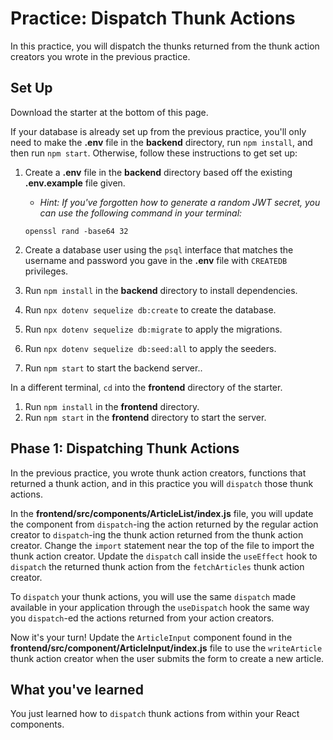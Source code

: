 # Practice: Dispatch Thunk Actions

In this practice, you will dispatch the thunks returned from the thunk action
creators you wrote in the previous practice.

## Set Up

Download the starter at the bottom of this page.

If your database is already set up from the previous practice, you'll only need
to make the **.env** file in the **backend** directory, run `npm install`, and
then run `npm start`. Otherwise, follow these instructions to get set up:

1. Create a **.env** file in the **backend** directory based off the existing
   **.env.example** file given.

   - *Hint: If you've forgotten how to generate a random JWT secret, you can use
   the following command in your terminal:*

   ```
   openssl rand -base64 32
   ```

2. Create a database user using the `psql` interface that matches the username
   and password you gave in the **.env** file with `CREATEDB` privileges.
3. Run `npm install` in the **backend** directory to install dependencies.
4. Run `npx dotenv sequelize db:create` to create the database.
5. Run `npx dotenv sequelize db:migrate` to apply the migrations.
6. Run `npx dotenv sequelize db:seed:all` to apply the seeders.
7. Run `npm start` to start the backend server..


In a different terminal, `cd` into the **frontend** directory of the starter.

1. Run `npm install` in the **frontend** directory.
2. Run `npm start` in the **frontend** directory to start the server.

## Phase 1: Dispatching Thunk Actions

In the previous practice, you wrote thunk action creators, functions that
returned a thunk action, and in this practice you will `dispatch` those thunk
actions.

In the **frontend/src/components/ArticleList/index.js** file, you will update
the component from `dispatch`-ing the action returned by the regular action
creator to `dispatch`-ing the thunk action returned from the thunk action
creator. Change the `import` statement near the top of the file to import the
thunk action creator. Update the `dispatch` call inside the `useEffect` hook to
`dispatch` the returned thunk action from the `fetchArticles` thunk action
creator.

To `dispatch` your thunk actions, you will use the same `dispatch` made
available in your application through the `useDispatch` hook the same way you
`dispatch`-ed the actions returned from your action creators.

Now it's your turn! Update the `ArticleInput` component found in the
**frontend/src/component/ArticleInput/index.js** file to use the `writeArticle`
thunk action creator when the user submits the form to create a new article.

## What you've learned

You just learned how to `dispatch` thunk actions from within your React
components.
